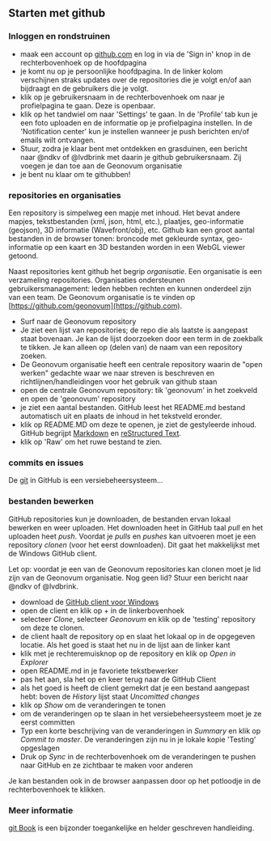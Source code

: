 ## Starten met github

### Inloggen en rondstruinen

* maak een account op [github.com](https://github.com) en log in via de 'Sign in' knop in de rechterbovenhoek op de hoofdpagina
* je komt nu op je persoonlijke hoofdpagina. In de linker kolom verschijnen straks updates over de repositories die je volgt en/of aan bijdraagt en de gebruikers die je volgt.  
* klik op je gebruikersnaam in de rechterbovenhoek om naar je profielpagina te gaan. Deze is openbaar.
* klik op het tandwiel om naar 'Settings' te gaan. In de 'Profile' tab kun je een foto uploaden en de informatie op je profielpagina instellen. In de 'Notification center' kun je instellen wanneer je push berichten en/of emails wilt ontvangen.
* Stuur, zodra je klaar bent met ontdekken en grasduinen, een bericht naar @ndkv of @lvdbrink met daarin je github gebruikersnaam. Zij voegen je dan toe aan de Geonovum organisatie 
* je bent nu klaar om te githubben!


### repositories en organisaties

Een repository is simpelweg een mapje met inhoud. Het bevat andere mapjes,  tekstbestanden (xml, json, html, etc.), plaatjes, geo-informatie (geojson), 3D informatie (Wavefront/obj), etc. Github kan een groot aantal bestanden in de browser tonen: broncode met gekleurde syntax, geo-informatie op een kaart en 3D bestanden worden in een WebGL viewer getoond. 

Naast repositories kent github het begrip *organisatie*. Een organisatie is een verzameling repositories. Organisaties ondersteunen gebruikersmanagement: leden hebben rechten en kunnen onderdeel zijn van een team. De Geonovum organisatie is te vinden op [https://github.com/geonovum](https://github.com).

* Surf naar de Geonovum repository
* Je ziet een lijst van repositories; de repo die als laatste is aangepast staat bovenaan. Je kan de lijst doorzoeken door een term in de zoekbalk te tikken. Je kan alleen op (delen van) de naam van een repository zoeken. 
* De Geonovum organisatie heeft een centrale repository waarin de "open werken" gedachte waar we naar streven is beschreven en richtlijnen/handleidingen voor het gebruik van github staan
* open de centrale Geonovum repository: tik 'geonovum' in het zoekveld en open de 'geonovum' repository
* je ziet een aantal bestanden. GitHub leest het README.md bestand automatisch uit en plaats de inhoud in het tekstveld eronder. 
* klik op README.MD om deze te openen, je ziet de gestyleerde inhoud. GitHub begrijpt [Markdown](https://help.github.com/articles/github-flavored-markdown/) en [reStructured Text](http://docutils.sourceforge.net/docs/user/rst/quickstart.html).
* klik op 'Raw' om het ruwe bestand te zien.

### commits en issues
De [git](http://git-scm.com/) in GitHub is een versiebeheersysteem... 

### bestanden bewerken
GitHub repositories kun je downloaden, de bestanden ervan lokaal bewerken en weer uploaden. Het downloaden heet in GitHub taal *pull* en het uploaden heet *push*. Voordat je *pulls* en *pushes* kan uitvoeren moet je een repository *clonen* (voor het eerst downloaden). Dit gaat het makkelijkst met de Windows GitHub client. 

Let op: voordat je een van de Geonovum repositories kan clonen moet je lid zijn van de Geonovum organisatie. Nog geen lid? Stuur een bericht naar @ndkv of @lvdbrink.

* download de [GitHub client voor Windows](http://github-windows.s3.amazonaws.com/GitHubSetup.exe)
* open de client en klik op + in de linkerbovenhoek
* selecteer *Clone*, selecteer *Geonovum* en klik op de 'testing' repository om deze te clonen.
* de client haalt de repository op en slaat het lokaal op in de opgegeven locatie. Als het goed is staat het nu in de lijst aan de linker kant
* klik met je rechteremuisknop op de repository en klik op *Open in Explorer* 
* open README.md in je favoriete tekstbewerker
* pas het aan, sla het op en keer terug naar de GitHub Client
* als het goed is heeft de client gemekrt dat je een bestand aangepast hebt: boven de *History* lijst staat *Uncomitted changes*
* klik op *Show* om de veranderingen te tonen 
* om de veranderingen op te slaan in het versiebeheersysteem moet je ze eerst committen 
* Typ een korte beschrijving van de veranderingen in *Summary* en klik op *Commit to master*. De veranderingen zijn nu in je lokale kopie 'Testing' opgeslagen 
*  Druk op *Sync* in de rechterbovenhoek om de veranderingen te pushen naar GitHub en ze zichtbaar te maken voor anderen

Je kan bestanden ook in de browser aanpassen door op het potloodje in de rechterbovenhoek te klikken. 

### Meer informatie

[git Book](http://git-scm.com/book/en/v2) is een bijzonder toegankelijke en helder geschreven handleiding.
